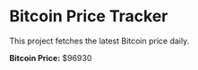 # Bitcoin Price Tracker

This project fetches the latest Bitcoin price daily.

**Bitcoin Price:** $96930
